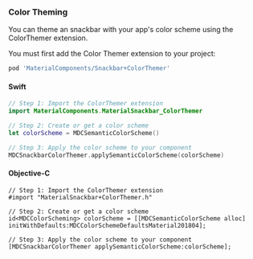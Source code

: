 ### Color Theming

You can theme an snackbar with your app's color scheme using the ColorThemer extension.

You must first add the Color Themer extension to your project:

```bash
pod 'MaterialComponents/Snackbar+ColorThemer'
```

<!--<div class="material-code-render" markdown="1">-->
#### Swift
```swift
// Step 1: Import the ColorThemer extension
import MaterialComponents.MaterialSnackbar_ColorThemer

// Step 2: Create or get a color scheme
let colorScheme = MDCSemanticColorScheme()

// Step 3: Apply the color scheme to your component
MDCSnackbarColorThemer.applySemanticColorScheme(colorScheme)
```

#### Objective-C

```objc
// Step 1: Import the ColorThemer extension
#import "MaterialSnackbar+ColorThemer.h"

// Step 2: Create or get a color scheme
id<MDCColorScheming> colorScheme = [[MDCSemanticColorScheme alloc] initWithDefaults:MDCColorSchemeDefaultsMaterial201804];

// Step 3: Apply the color scheme to your component
[MDCSnackbarColorThemer applySemanticColorScheme:colorScheme];
```
<!--</div>-->
